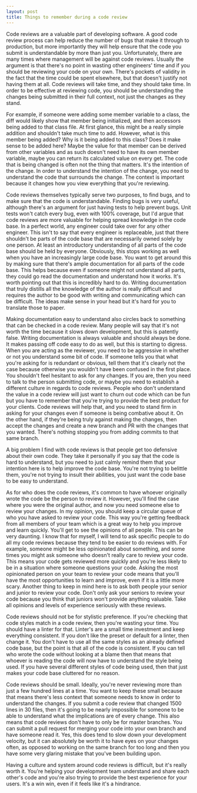 ```yaml
---
layout: post
title: Things to remember during a code review
---
```


Code reviews are a valuable part of developing software. A good code review process can help reduce the number of bugs that make it through to production, but more importantly they will help ensure that the code you submit is understandable by more than just you. Unfortunately, there are many times where management will be against code reviews. Usually the argument is that there's no point in wasting other engineers' time and if you should be reviewing your code on your own. There's pockets of validity in the fact that the time could be spent elsewhere, but that doesn't justify not having them at all. Code reviews will take time, and they should take time. In order to be effective at reviewing code, you should be understanding the changes being submitted in their full context, not just the changes as they stand.

For example, if someone were adding some member variable to a class, the diff would likely show that member being initialized, and then accessors being added to that class file. At first glance, this might be a really simple addition and shouldn't take much time to add. However, what is this member being added? Why is it being added to this class? Does it make sense to be added here? Maybe the value for that member can be derived from other variables and as such doesn't need to have its own member variable, maybe you can return its calculated value on every get. The code that is being changed is often not the thing that matters. It's the intention of the change. In order to understand the intention of the change, you need to understand the code that surrounds the change. The context is important because it changes how you view everything that you're reviewing.

Code reviews themselves typically serve two purposes, to find bugs, and to make sure that the code is understandable. Finding bugs is very useful, although there's an argument for just having tests to help prevent bugs. Unit tests won't catch every bug, even with 100% coverage, but I'd argue that code reviews are more valuable for helping spread knowledge in the code base. In a perfect world, any engineer could take over for any other engineer. This isn't to say that every engineer is replaceable, just that there shouldn't be parts of the code base that are necessarily owned solely by one person. At least an introductory understanding of all parts of the code base should be held by everyone. Obviously, this stops working as well when you have an increasingly large code base. You want to get around this by making sure that there's ample documentation for all parts of the code base. This helps because even if someone might not understand all parts, they could go read the documentation and understand how it works. It's worth pointing out that this is incredibly hard to do. Writing documentation that truly distills all the knowledge of the author is really difficult and requires the author to be good with writing and communicating which can be difficult. The ideas make sense in your head but it's hard for you to translate those to paper.

Making documentation easy to understand also circles back to something that can be checked in a code review. Many people will say that it's not worth the time because it slows down development, but this is patently false. Writing documentation is always valuable and should always be done. It makes passing off code easy to do as well, but this is starting to digress. When you are acting as the reviewer, you need to be aggressive in whether or not you understand some bit of code. If someone tells you that what you're asking for is redundant or obvious, tell them that it's clearly not the case because otherwise you wouldn't have been confused in the first place. You shouldn't feel hesitant to ask for any changes. If you are, then you need to talk to the person submitting code, or maybe you need to establish a different culture in regards to code reviews. People who don't understand the value in a code review will just want to churn out code which can be fun but you have to remember that you're trying to provide the best product for your clients. Code reviews will help that, and you need to stand firm in asking for your changes even if someone is being combative about it. On the other hand, if they're being truly against making the changes, then accept the changes and create a new branch and PR with the changes that you wanted. There's nothing stopping you from adding commits to that same branch.

A big problem I find with code reviews is that people get too defensive about their own code. They take it personally if you say that the code is hard to understand, but you need to just calmly remind them that your intention here is to help improve the code base. You're not trying to belittle them, you're not trying to insult their abilities, you just want the code base to be easy to understand.

As for who does the code reviews, it's common to have whoever originally wrote the code be the person to review it. However, you'll find the case where you were the original author, and now you need someone else to review your changes. In my opinion, you should keep a circular queue of who you have asked to review your code. This way you're getting feedback from all members of your team which is a great way to help you improve and learn quickly. You'll get to see the opinions of all people. This can be very daunting. I know that for myself, I will tend to ask specific people to do all my code reviews because they tend to be easier to do reviews with. For example, someone might be less opinionated about something, and some times you might ask someone who doesn't really care to review your code. This means your code gets reviewed more quickly and you're less likely to be in a situation where someone questions your code. Asking the most opinionated person on your team to review your code means that you'll have the most opportunities to learn and improve, even if it is a little more scary. Another thing to keep in mind here is to ask both people your senior and junior to review your code. Don't only ask your seniors to review your code because you think that juniors won't provide anything valuable. Take all opinions and levels of experience seriously with these reviews.

Code reviews should not be for stylistic preference. If you're checking that code styles match in a code review, then you're wasting your time. You should have a linter for that. Linter's are a small time investment and keep everything consistent. If you don't like the preset or default for a linter, then change it. You don't have to use all the same styles as an already defined code base, but the point is that all of the code is consistent. If you can tell who wrote the code without looking at a blame then that means that whoever is reading the code will now have to understand the style being used. If you have several different styles of code being used, then that just makes your code base cluttered for no reason.

Code reviews should be small. Ideally, you're never reviewing more than just a few hundred lines at a time. You want to keep these small because that means there's less context that someone needs to know in order to understand the changes. If you submit a code review that changed 1500 lines in 30 files, then it's going to be nearly impossible for someone to be able to understand what the implications are of every change. This also means that code reviews don't have to only be for master branches. You can submit a pull request for merging your code into your own branch and have someone read it. Yes, this does tend to slow down your development velocity, but it can absolutely be worth it to have eyes on your changes often, as opposed to working on the same branch for too long and then you have some very glaring mistake that you've been building upon.

Having a culture and system around code reviews is difficult, but it's really worth it. You're helping your development team understand and share each other's code and you're also trying to provide the best experience for your users. It's a win win, even if it feels like it's a hindrance.
